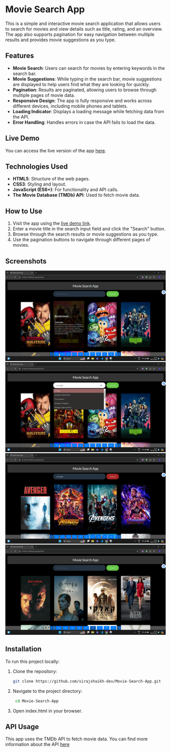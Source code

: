 # Movie Search App

This is a simple and interactive movie search application that allows users to search for movies and view details such as title, rating, and an overview. The app also supports pagination for easy navigation between multiple results and provides movie suggestions as you type.

## Features

- **Movie Search**: Users can search for movies by entering keywords in the search bar.
- **Movie Suggestions**: While typing in the search bar, movie suggestions are displayed to help users find what they are looking for quickly.
- **Pagination**: Results are paginated, allowing users to browse through multiple pages of movie data.
- **Responsive Design**: The app is fully responsive and works across different devices, including mobile phones and tablets.
- **Loading Indicator**: Displays a loading message while fetching data from the API.
- **Error Handling**: Handles errors in case the API fails to load the data.

## Live Demo

You can access the live version of the app [here](https://movie-search-app-three-tau.vercel.app/).

## Technologies Used

- **HTML5**: Structure of the web pages.
- **CSS3**: Styling and layout.
- **JavaScript (ES6+)**: For functionality and API calls.
- **The Movie Database (TMDb) API**: Used to fetch movie data.

## How to Use

1. Visit the app using the [live demo link](https://movie-search-app-three-tau.vercel.app/).
2. Enter a movie title in the search input field and click the "Search" button.
3. Browse through the search results or movie suggestions as you type.
4. Use the pagination buttons to navigate through different pages of movies.

## Screenshots

![Image 1](images/Screenshot%202024-09-08%20211631.png)
![Image 2](images/Screenshot%202024-09-08%20211645.png)
![Image 3](images/Screenshot%202024-09-08%20211658.png)
![Image 4](images/Screenshot%202024-09-08%20211739.png)

## Installation

To run this project locally:

1. Clone the repository:
   ```bash
   git clone https://github.com/sirajshaikh-dev/Movie-Search-App.git
2. Navigate to the project directory:
   ```bash
    cd Movie-Search-App
3. Open index.html in your browser.

## API Usage
This app uses the TMDb API to fetch movie data. You can find more information about the API [here](https://developer.themoviedb.org/docs/getting-started)
